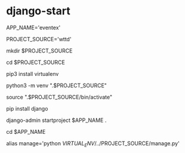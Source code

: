 # django-start

APP_NAME='eventex'

PROJECT_SOURCE='wttd'

mkdir $PROJECT_SOURCE

cd $PROJECT_SOURCE

pip3 install virtualenv

python3 -m venv ".$PROJECT_SOURCE"

source ".$PROJECT_SOURCE/bin/activate"

pip install django

django-admin startproject $APP_NAME .

cd $APP_NAME

alias manage='python $VIRTUAL_ENV/../$PROJECT_SOURCE/manage.py'
